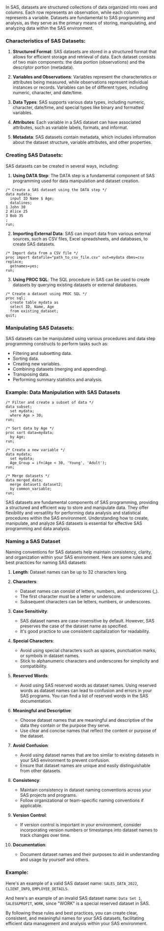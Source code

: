 In SAS, datasets are structured collections of data organized into rows and columns. Each row represents an observation, while each column represents a variable. Datasets are fundamental to SAS programming and analysis, as they serve as the primary means of storing, manipulating, and analyzing data within the SAS environment.

### Characteristics of SAS Datasets:

1. **Structured Format**: SAS datasets are stored in a structured format that allows for efficient storage and retrieval of data. Each dataset consists of two main components: the data portion (observations) and the descriptor portion (metadata).

2. **Variables and Observations**: Variables represent the characteristics or attributes being measured, while observations represent individual instances or records. Variables can be of different types, including numeric, character, and date/time.

3. **Data Types**: SAS supports various data types, including numeric, character, date/time, and special types like binary and formatted variables.

4. **Attributes**: Each variable in a SAS dataset can have associated attributes, such as variable labels, formats, and informat.

5. **Metadata**: SAS datasets contain metadata, which includes information about the dataset structure, variable attributes, and other properties.

### Creating SAS Datasets:

SAS datasets can be created in several ways, including:

1. **Using DATA Step**: The DATA step is a fundamental component of SAS programming used for data manipulation and dataset creation.

```sas
/* Create a SAS dataset using the DATA step */
data mydata;
  input ID Name $ Age;
  datalines;
1 John 30
2 Alice 25
3 Bob 35
;
run;
```

2. **Importing External Data**: SAS can import data from various external sources, such as CSV files, Excel spreadsheets, and databases, to create SAS datasets.

```sas
/* Import data from a CSV file */
proc import datafile="path_to_csv_file.csv" out=mydata dbms=csv replace;
  getnames=yes;
run;
```

3. **Using PROC SQL**: The SQL procedure in SAS can be used to create datasets by querying existing datasets or external databases.

```sas
/* Create a dataset using PROC SQL */
proc sql;
  create table mydata as
  select ID, Name, Age
  from existing_dataset;
quit;
```

### Manipulating SAS Datasets:

SAS datasets can be manipulated using various procedures and data step programming constructs to perform tasks such as:

- Filtering and subsetting data.
- Sorting data.
- Creating new variables.
- Combining datasets (merging and appending).
- Transposing data.
- Performing summary statistics and analysis.

### Example: Data Manipulation with SAS Datasets

```sas
/* Filter and create a subset of data */
data subset;
  set mydata;
  where Age > 30;
run;

/* Sort data by Age */
proc sort data=mydata;
  by Age;
run;

/* Create a new variable */
data mydata;
  set mydata;
  Age_Group = ifn(Age < 30, 'Young', 'Adult');
run;

/* Merge datasets */
data merged_data;
  merge dataset1 dataset2;
  by common_variable;
run;
```

SAS datasets are fundamental components of SAS programming, providing a structured and efficient way to store and manipulate data. They offer flexibility and versatility for performing data analysis and statistical procedures within the SAS environment. Understanding how to create, manipulate, and analyze SAS datasets is essential for effective SAS programming and data analysis.



### Naming a SAS Dataset

Naming conventions for SAS datasets help maintain consistency, clarity, and organization within your SAS environment. Here are some rules and best practices for naming SAS datasets:

1. **Length**: Dataset names can be up to 32 characters long.

2. **Characters**:
   
   - Dataset names can consist of letters, numbers, and underscores (_).
   - The first character must be a letter or underscore.
   - Subsequent characters can be letters, numbers, or underscores.

3. **Case Sensitivity**:
   
   - SAS dataset names are case-insensitive by default. However, SAS preserves the case of the dataset name as specified.
   - It's good practice to use consistent capitalization for readability.

4. **Special Characters**:
   
   - Avoid using special characters such as spaces, punctuation marks, or symbols in dataset names.
   - Stick to alphanumeric characters and underscores for simplicity and compatibility.

5. **Reserved Words**:
   
   - Avoid using SAS reserved words as dataset names. Using reserved words as dataset names can lead to confusion and errors in your SAS programs. You can find a list of reserved words in the SAS documentation.

6. **Meaningful and Descriptive**:
   
   - Choose dataset names that are meaningful and descriptive of the data they contain or the purpose they serve.
   - Use clear and concise names that reflect the content or purpose of the dataset.

7. **Avoid Confusion**:
   
   - Avoid using dataset names that are too similar to existing datasets in your SAS environment to prevent confusion.
   - Ensure that dataset names are unique and easily distinguishable from other datasets.

8. **Consistency**:
   
   - Maintain consistency in dataset naming conventions across your SAS projects and programs.
   - Follow organizational or team-specific naming conventions if applicable.

9. **Version Control**:
   
   - If version control is important in your environment, consider incorporating version numbers or timestamps into dataset names to track changes over time.

10. **Documentation**:
    
    - Document dataset names and their purposes to aid in understanding and usage by yourself and others.

### Example:

Here's an example of a valid SAS dataset name: `SALES_DATA_2022`, `CLIENT_INFO`, `EMPLOYEE_DETAILS`.

And here's an example of an invalid SAS dataset name: `Data Set 1`, `SALES&PROFIT`, `WORK`, since "WORK" is a special reserved dataset in SAS.

By following these rules and best practices, you can create clear, consistent, and meaningful names for your SAS datasets, facilitating efficient data management and analysis within your SAS environment.
